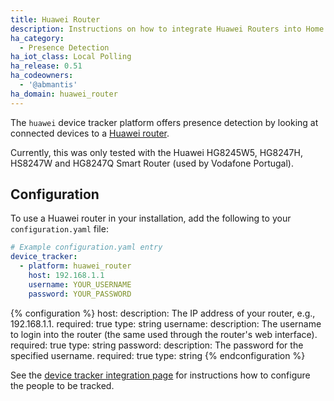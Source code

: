 ```yaml
---
title: Huawei Router
description: Instructions on how to integrate Huawei Routers into Home Assistant.
ha_category:
  - Presence Detection
ha_iot_class: Local Polling
ha_release: 0.51
ha_codeowners:
  - '@abmantis'
ha_domain: huawei_router
---
```


The `huawei` device tracker platform offers presence detection by looking at connected devices to a [Huawei router](http://m.huawei.com/enmobile/enterprise/products/network/access/pon-one/hw-371813.htm).

Currently, this was only tested with the Huawei HG8245W5, HG8247H, HS8247W and HG8247Q Smart Router (used by Vodafone Portugal).

## Configuration

To use a Huawei router in your installation, add the following to your `configuration.yaml` file:

```yaml
# Example configuration.yaml entry
device_tracker:
  - platform: huawei_router
    host: 192.168.1.1
    username: YOUR_USERNAME
    password: YOUR_PASSWORD
```

{% configuration %}
host:
  description: The IP address of your router, e.g., 192.168.1.1.
  required: true
  type: string
username:
  description: The username to login into the router (the same used through the router's web interface).
  required: true
  type: string
password:
  description: The password for the specified username.
  required: true
  type: string
{% endconfiguration %}

See the [device tracker integration page](/integrations/device_tracker/) for instructions how to configure the people to be tracked.
